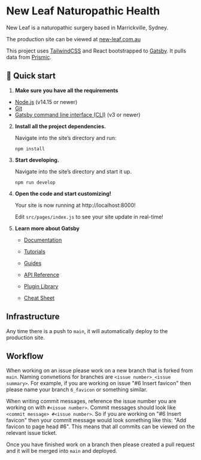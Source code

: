 # New Leaf Naturopathic Health
New Leaf is a naturopathic surgery based in Marrickville, Sydney.

The production site can be viewed at [new-leaf.com.au](https://www.new-leaf.com.au)

This project uses [TailwindCSS](https://tailwindcss.com/) and React bootstrapped to [Gatsby](https://www.gatsbyjs.com/). It pulls data from [Prismic](https://prismic.io/).

## 🚀 Quick start

1.  **Make sure you have all the requirements**

-   [Node.js](https://www.gatsbyjs.com/docs/tutorial/part-0/#nodejs) (v14.15 or newer)
-   [Git](https://www.gatsbyjs.com/docs/tutorial/part-0/#git)
-   [Gatsby command line interface (CLI)](https://www.gatsbyjs.com/docs/tutorial/part-0/#gatsby-cli) (v3 or newer)

2.  **Install all the project dependencies.**

    Navigate into the site’s directory and run:

    ```
    npm install
    ```

3.  **Start developing.**

    Navigate into the site’s directory and start it up.

    ```
    npm run develop
    ```

4.  **Open the code and start customizing!**

    Your site is now running at http://localhost:8000!

    Edit `src/pages/index.js` to see your site update in real-time!

5.  **Learn more about Gatsby**

    - [Documentation](https://www.gatsbyjs.com/docs/?utm_source=starter&utm_medium=readme&utm_campaign=minimal-starter)

    - [Tutorials](https://www.gatsbyjs.com/tutorial/?utm_source=starter&utm_medium=readme&utm_campaign=minimal-starter)

    - [Guides](https://www.gatsbyjs.com/tutorial/?utm_source=starter&utm_medium=readme&utm_campaign=minimal-starter)

    - [API Reference](https://www.gatsbyjs.com/docs/api-reference/?utm_source=starter&utm_medium=readme&utm_campaign=minimal-starter)

    - [Plugin Library](https://www.gatsbyjs.com/plugins?utm_source=starter&utm_medium=readme&utm_campaign=minimal-starter)

    - [Cheat Sheet](https://www.gatsbyjs.com/docs/cheat-sheet/?utm_source=starter&utm_medium=readme&utm_campaign=minimal-starter)

## Infrastructure

Any time there is a push to `main`, it will automatically deploy to the production site.

## Workflow

When working on an issue please work on a new branch that is forked from `main`. Naming convnetions for branches are `<issue number>_<issue summary>`. For example, if you are working on issue "#6 Insert favicon" then please name your branch `6_favicon` or something similar.

When writing commit messages, reference the issue number you are working on with `#<issue number>`. Commit messages should look like `<commit message> #<issue number>`. So if you are working on "#6 Insert favicon" then your commit message would look something like this: "Add favicon to page head #6". This means that all commits can be viewed on the relevant issue ticket. 

Once you have finished work on a branch then please created a pull request and it will be merged into `main` and deployed.
